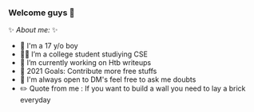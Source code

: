 ### Welcome guys 🙂


 ✨ _About me:_ ✨

- 👦 I'm a 17 y/o boy
- 👨‍🎓 I’m a college student studiying CSE
- 🏃 I’m currently working on Htb writeups
- 🥅 2021 Goals: Contribute more free stuffs
- 💬 I'm always open to DM's feel free to ask me doubts
- ✏️ Quote from me : If you want to build a wall you need to lay a brick everyday 
